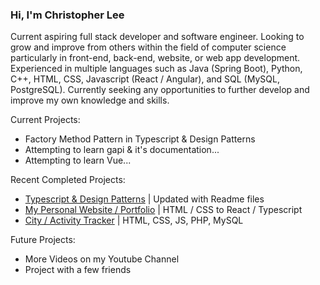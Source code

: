 ### Hi, I'm Christopher Lee

Current aspiring full stack developer and software engineer. Looking to grow and improve from others within the field of computer science particularly in front-end, back-end, website, or web app development. Experienced in multiple languages such as Java (Spring Boot), Python, C++, HTML, CSS, Javascript (React / Angular), and SQL (MySQL, PostgreSQL). Currently seeking any opportunities to further develop and improve my own knowledge and skills.

Current Projects:
* Factory Method Pattern in Typescript & Design Patterns
* Attempting to learn gapi & it's documentation...
* Attempting to learn Vue...

Recent Completed Projects:
* [Typescript & Design Patterns](https://github.com/christophermlee2/TypescriptDesignPatterns) | Updated with Readme files
* [My Personal Website / Portfolio](https://www.choicespecs.com) | HTML / CSS to React / Typescript
* [City / Activity Tracker](https://github.com/christophermlee2/cityActivityTracker) | HTML, CSS, JS, PHP, MySQL


Future Projects:
* More Videos on my Youtube Channel
* Project with a few friends

